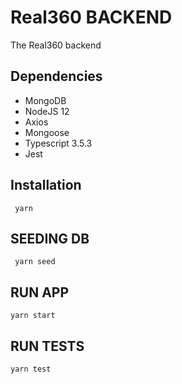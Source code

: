 # Real360 BACKEND

The Real360 backend


## Dependencies

- MongoDB
- NodeJS 12
- Axios
- Mongoose
- Typescript 3.5.3
- Jest

## Installation

```
 yarn
```
## SEEDING DB

```
 yarn seed
```

## RUN APP

```
yarn start
```

## RUN TESTS

```
yarn test
```

